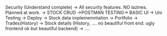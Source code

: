 Security (Understand complete) -> All security features. NO lazines. Planned at work. -> STOCK CRUD ->POSTMAN TESTING-> BASIC UI -> Uni Testing -> Deploy -> Stock data implememntaiton -> Portfolio -> Trades(History) -> Stock details (History, .... no beautiful front end. ugly frontend ok but beautiful backend) -> .... 